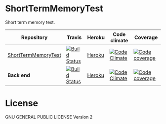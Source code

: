 ShortTermMemoryTest
===================

Short term memory test.

| Repository | Travis  | Heroku | Code climate | Coverage |
| ------------------- | ------------- | ------------- | ------------- | ------------- |
| [ShortTermMemoryTest](https://github.com/TTL-tests/ShortTermMemoryTest-front) | [![Build Status](https://travis-ci.org/TTL-tests/ShortTermMemoryTest-front.png?branch=master)](https://travis-ci.org/TTL-tests/ShortTermMemoryTest-front)  | [Heroku](http://enigmatic-retreat-3175.herokuapp.com/)  | [![Code Climate](https://codeclimate.com/github/TTL-tests/ShortTermMemoryTest-front.png)](https://codeclimate.com/github/TTL-tests/ShortTermMemoryTest-front) | [![Code coverage](https://codeclimate.com/github/TTL-tests/ShortTermMemoryTest-front/coverage.png)](https://codeclimate.com/github/TTL-tests/ShortTermMemoryTest-front) |
| **Back end** | [![Build Status](https://travis-ci.org/TTL-tests/ShortTermMemoryTest.png?branch=master)](https://travis-ci.org/TTL-tests/ShortTermMemoryTest) | [Heroku](http://shorttermmemorytest.herokuapp.com/)  |   [![Code Climate](https://codeclimate.com/github/TTL-tests/ShortTermMemoryTest.png)](https://codeclimate.com/github/TTL-tests/ShortTermMemoryTest) | [![Code coverage](https://codeclimate.com/github/TTL-tests/ShortTermMemoryTest/coverage.png)](https://codeclimate.com/github/TTL-tests/ShortTermMemoryTest) |

License
=========================
GNU GENERAL PUBLIC LICENSE Version 2
